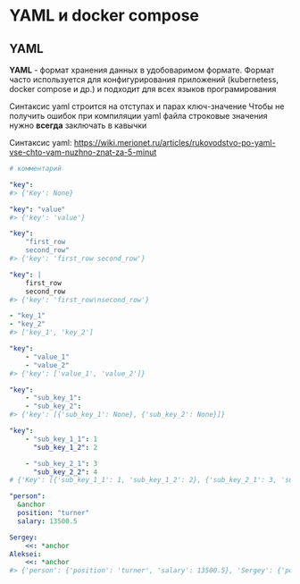 # YAML и docker compose
## YAML
**YAML** - формат хранения данных в удобоваримом формате. Формат часто используется для конфигурирования приложений (kubernetess, docker compose и др.) и подходит для всех языков програмирования

Синтаксис yaml строится на отступах и парах ключ-значение
Чтобы не получить ошибок при компиляции yaml файла строковые значения нужно **всегда** заключать в кавычки

Синтаксис yaml: https://wiki.merionet.ru/articles/rukovodstvo-po-yaml-vse-chto-vam-nuzhno-znat-za-5-minut

```yaml
# комментарий

"key":
#> {'Key': None}

"key": "value"
#> {'key': 'value'}

"key": 
    "first_row
    second_row"
#> {'key': 'first_row second_row'}

"key": |
    first_row
    second_row
#> {'key': 'first_row\nsecond_row'}

- "key_1"
- "key_2"
#> ['key_1', 'key_2']

"key":
    - "value_1"
    - "value_2"
#> {'key': ['value_1', 'value_2']}

"key":
    - "sub_key_1":
    - "sub_key_2":
#> {'key': [{'sub_key_1': None}, {'sub_key_2': None}]}

"key":
    - "sub_key_1_1": 1
      "sub_key_1_2": 2

    - "sub_key_2_1": 3
      "sub_key_2_2": 4
# {'Key': [{'sub_key_1_1': 1, 'sub_key_1_2': 2}, {'sub_key_2_1': 3, 'sub_key_2_2': 4}]}

"person":
  &anchor
  position: "turner"
  salary: 13500.5

Sergey:
    <<: *anchor
Aleksei:
    <<: *anchor
#> {'person': {'position': 'turner', 'salary': 13500.5}, 'Sergey': {'position': 'turner', 'salary': 13500.5}, 'Aleksei': {'position': 'turner', 'salary': 13500.5}}
```